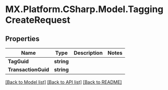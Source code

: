 # MX.Platform.CSharp.Model.TaggingCreateRequest

## Properties

Name | Type | Description | Notes
------------ | ------------- | ------------- | -------------
**TagGuid** | **string** |  | 
**TransactionGuid** | **string** |  | 

[[Back to Model list]](../README.md#documentation-for-models) [[Back to API list]](../README.md#documentation-for-api-endpoints) [[Back to README]](../README.md)

